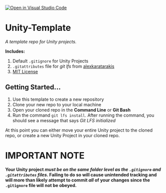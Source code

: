 [![Open in Visual Studio Code](https://classroom.github.com/assets/open-in-vscode-c66648af7eb3fe8bc4f294546bfd86ef473780cde1dea487d3c4ff354943c9ae.svg)](https://classroom.github.com/online_ide?assignment_repo_id=10406815&assignment_repo_type=AssignmentRepo)
# Unity-Template
_A template repo for Unity projects._

**Includes:** 

1. Default `.gitignore` for Unity Projects
2. `.gitattributes` file for _git lfs_ from [alexkaratarakis](https://github.com/alexkaratarakis/gitattributes/blob/master/Unity.gitattributes) 
3. [MIT License](https://opensource.org/license/mit/)



## Getting Started...

1. Use this template to create a new repository
2. Clone your new repo to your local machine
3. Open your cloned repo in the **Command Line** or **Git Bash**
4. Run the command `git lfs install`. After running the command, you should see a message that says _Git LFS initialized_

At this point you can either move your entire Unity project to the cloned repo, or create a new Unity Project in your cloned repo.


# IMPORTANT NOTE
**Your Unity project _must be on the same folder level as the `.gitignore` and `.gitattributes` files_. Failing to do so will cause unintended tracking and will more than likely attempt to commit _all_ of your changes since the `.gitignore` file will not be obeyed.**
